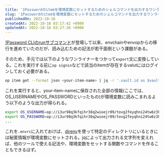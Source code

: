 ```yaml
---
title: '1Passwordのitemを環境変数にセットするためのシェルコマンドを出力するワンライナー'
slug: '1Passwordのitemを環境変数にセットするためのシェルコマンドを出力するワンライナー'
publishedOn: 2022-10-16
createdAt: 2022-10-16 03:17:42 +0900
updatedAt: 2022-10-16 03:27:26 +0900
---
```

[1Password CLIのrunサブコマンド](https://developer.1password.com/docs/cli/reference/commands/run/)が登場して以来、envchainやenvopからの移行を進めていたのだが、読み込むための記法が若干面倒という課題がある。

そのため、手元では以下のようなワンライナーをつかって`export`文に変換している。これを実行する前に`op signin`などで該当のitemが存在するvalutにはログインしておく必要がある。

```bash
op item get --format json <your-item-name> | jq -r '.vault.id as $vault | .id as $item | .fields[] | "export " + .label + "=op://" + $vault + "/" + $item + "/" + .id'
```

これを実行すると、your-item-nameに保存された全部の情報(ここでは、OS_USERNAMEやOS_PASSWORDといったもの)が環境変数に読みこまれるよう以下のような出力が得られる。

```bash
export OS_USERNAME=op://i3ur98q3kfqihr38q2wioejr09/tovg2feyqhni24tw6z3kgzkjlu/kdtoogjjsris6hnwrdnify7ox4
export OS_PASSWORD=op://i3ur98q3kfqihr38q2wioejr09/tovg2feyqhni24tw6z3kgzkjlu/ksrvngveh3y6f5qawcyp6gslsu
...
```

これを`.envrc`に入れておけば、[direnv](https://github.com/direnv/direnv)を使って特定のディレクトリにいるときには秘匿情報が環境変数にセットされる。jqによって出力される文字列を変えれば、他のツールで使える記法や、環境変数をセットする関数やコマンドを作ることもできるはず。
